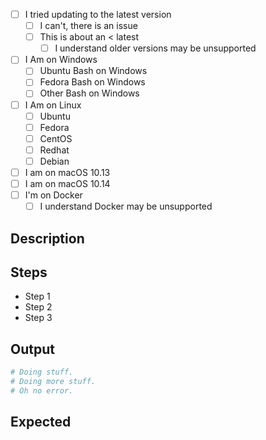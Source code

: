 <!--
  If this is a security related bug, please email the maintainer of this
  repository (found via `CODEOWNERS`) and let them know in private... all
  security issues are handled promptly, and quickly, however an early
  release could severely impact people.
-->

- [ ] I tried updating to the latest version
  - [ ] I can't, there is an issue
  - [ ] This is about an < latest
    - [ ] I understand older versions may be unsupported
- [ ] I Am on Windows
  - [ ] Ubuntu Bash on Windows
  - [ ] Fedora Bash on Windows
  - [ ] Other  Bash on Windows
- [ ] I Am on Linux
  - [ ] Ubuntu
  - [ ] Fedora
  - [ ] CentOS
  - [ ] Redhat
  - [ ] Debian
- [ ] I am on macOS 10.13
- [ ] I am on macOS 10.14
- [ ] I'm on Docker
  - [ ] I understand Docker may be unsupported

## Description

<!--
  Replace this with a description of your issue.  Try to be as
  detailed as you can, because the lack of a detailed description
  will not help us reproduce it, and if we cannot reproduce and
  you do not answer, your ticket could be closed.
-->

## Steps

- Step 1
- Step 2
- Step 3

## Output

```sh
# Doing stuff.
# Doing more stuff.
# Oh no error.
```

## Expected

<!--
  Replace this with what you expected to happen.
  Sometimes there are bugs, sometimes it's just a feature,
  but it's always nice to know what you wanted.
-->

